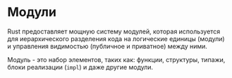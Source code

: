 # Модули

Rust предоставляет мощную систему модулей, которая используется
для иерархического разделения кода на логические единицы (модули) и
управления видимостью (публичное и приватное) между ними.

Модуль - это набор элементов, таких как: функции, структуры, типажи, блоки реализации (`impl`)
и даже другие модули.
